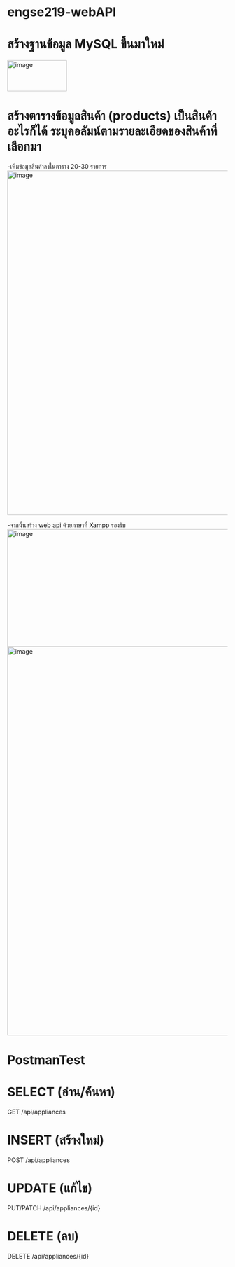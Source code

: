 # engse219-webAPI

# สร้างฐานข้อมูล MySQL ขึ้นมาใหม่
<img width="136" height="71" alt="image" src="https://github.com/user-attachments/assets/f0461937-bac6-4ed9-b2cb-acb162be5432" />

# สร้างตารางข้อมูลสินค้า (products) เป็นสินค้าอะไรก็ได้ ระบุคอลัมน์ตามรายละเอียดของสินค้าที่เลือกมา
-เพิ่มข้อมูลสินค้าลงในตาราง 20-30 รายการ
<img width="1126" height="788" alt="image" src="https://github.com/user-attachments/assets/640e2d20-16ab-4720-9f42-635fa0dd48b5" />

-จากนั้นสร้าง web api ด้วยภาษาที่ Xampp รองรับ
<img width="735" height="269" alt="image" src="https://github.com/user-attachments/assets/10fdbd2b-cd06-442d-b9b3-8f8dbe147fea" />
<img width="1333" height="888" alt="image" src="https://github.com/user-attachments/assets/3bdccb1e-d51f-48aa-a297-f10c7688118d" />


# PostmanTest

# SELECT (อ่าน/ค้นหา)
GET /api/appliances

# INSERT (สร้างใหม่)
POST /api/appliances

# UPDATE (แก้ไข)
PUT/PATCH /api/appliances/{id}

# DELETE (ลบ)
DELETE /api/appliances/{id}
